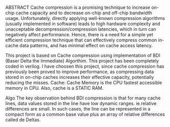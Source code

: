 ABSTRACT
Cache compression is a promising technique to increase on-chip cache capacity and to decrease on-chip and off-chip bandwidth usage. Unfortunately, directly applying well-known compression algorithms (usually implemented in software) leads to high hardware complexity and unacceptable decompression/compression latencies, which in turn can negatively affect performance. Hence, there is a need for a simple yet efficient compression technique that can effectively compress common in-cache data patterns, and has minimal effect on cache access latency.

This project is based on Cache compression using implementation of BDI (Baser Delta the Immediate) Algorthim. This project has been completely coded in verilog. I have choosen this project, since cache compression has previously been proved to improve performance, as compressing data stored in on-chip caches increases their effective capacity, potentially reducing the misses.
Cache: Cache Memory is the CPU fastest accessible memory in CPU. Also, cache is a STATIC RAM.

Algo
The key observation behind BDI compression is that for many cache lines, data values stored in the line have low dynamic ranges. ie.relative differences are small. In such cases, the line can be represented in a compact form as a common base value plus an array of relative differences called de Deltas.
